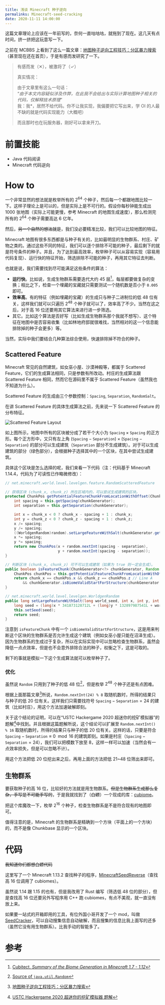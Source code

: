 ```yaml
---
title: 浅谈 Minecraft 种子逆向
permalinks: Minecraft-seed-cracking
date: 2020-11-11 14:00:00
---
```


这篇文章理论上应该在一年前写的，奈何一直咕咕咕，就拖到了现在。这几天有点时间，挤一挤把这玩意写一下。

之前在 MCBBS 上看到了这么一篇文章：[地图种子逆向工程技巧：分区暴力搜索](https://www.mcbbs.net/thread-816891-1-1.html)（甚至现在还在首页），于是有感而发研究了一下。

<!-- more -->

> 有感而发（✕），被激将了（✓）
>
> 真实情况：
>
> 由于文章里有这么一句话：  
> “*由于本文内容疑似涉及作弊，在此我不会给出与实际计算地图种子相关的代码，仅解释技术原理*”  
> 我：我\*，居然不给代码。你不让我实现，我偏要把它写出来，学 OI 的人最不缺的就是代码实现能力（大概吧）
>
> 而且那时也在玩服务器，刚好可以拿来开刀。

# 前置技能

- Java 代码阅读
- Minecraft 代码逆向

# How to

一个非常显然的想法就是枚举所有的 $2^{64}$ 个种子，然后每一个都跟地图比较一下。这样子理论上是可以的，但是实际上是不可行的。假设你每秒钟能生成出 1000 张地图（实际上可能更慢，参考 Minecraft 的地图生成速度），那么检测完所有的 $2^{64}$ 个种子需要高达 6 亿年。

然后，~~另一个自然的想法就是~~，我们没必要精准比较，我们可以比较地图的特征。

Minecraft 地图有很多东西都是与种子有关的，比如最明显的生物群系、村庄、矿物之类的。通过这些不同的特征，我们可以逐个排除不可能的种子，最后剩下的就是符号条件的种子。并且，为了达到最高效率，枚举种子可以从容易实现（容易用代码复现）、运行快的特征开始，筛选排除不可能的种子，再用其它特征去判断。

也就是说，我们需要找到尽可能满足这些条件的算法：

- **运行快**。比如说，生成生物群系需要迭代大约 45 层[^1]，每层都要做复杂的变换；相比之下，检查一个埋藏的宝藏就只需要测试一个随机数是否小于 `0.005` 即可。
- **效率高**。有的特征（例如埋藏的宝藏）的生成只与种子二进制位的低 48 位有关，这样我们就可以只遍历 $2^{48}$ 个种子就可以了，效率高了不少。当然在这之后，对于高 16 位还要用其它算法来进行进一步筛选。
- 其它。比如这个算法是否好写（比如生成生物群系那个我就不想写）、这个特征在地图中是否容易收集（比如林地府邸就很难找，当然相对的这一个信息能排除掉的种子会更多）等。

当然，实际中我们要结合几种算法综合使用，快速排除掉不符合的种子。

## Scattered Feature

Minecraft 常见的自然建筑，如女巫小屋、沙漠神殿等，都属于 Scattered Feature，它们的生成算法相同，只是参数有所改动。村庄的生成算法跟 Scattered Feature 相同，然而它在源码里不属于 Scattered Feature（虽然我也不知道为什么）。

Scattered Feature 的生成由三个参数控制：`Spacing`, `Separation`, `RandomSalt`。

在讲 Scattered Feature 的具体生成算法之前，先来说一下 Scattered Feature 的分布特征。

![Scattered Feature Layout](scattered_feature_layout.png)

如上图所示，地图中所有的区块被分成了若干个大小为 $\texttt{Spacing} \times \texttt{Spacing}$ 的正方形。每个正方形中，又只有左上角 $(\texttt{Spacing} - \texttt{Separation}) \times (\texttt{Spacing} - \texttt{Separation})$ 的部分可以生成建筑（$\texttt{Separation}$ 部分不生成建筑）。对于可以生成建筑的部分（绿色部分），会根据种子选择其中的一个区块，在其中尝试生成建筑。

具体这个区块是怎么选择的呢，我们来看一下代码（注：代码基于 Minecraft 1.14.4，代码为了可读性已作略微修改）：

``` java
// net.minecraft.world.level.levelgen.feature.RandomScatteredFeature

// 获得区块 (chunk_x, chunk_z) 所在区域内的，可以尝试生成建筑的区块。
protected ChunkPos getPotentialFeatureChunkFromLocationWithOffset(ChunkGenerator<?> chunkGenerator, Random random, int chunk_x, int chunk_z) {
    int spacing = this.getSpacing(chunkGenerator);
    int separation = this.getSeparation(chunkGenerator);

    int x = chunk_x < 0 ? chunk_x - spacing + 1 : chunk_x;
    int y = chunk_z < 0 ? chunk_z - spacing + 1 : chunk_z;
    x /= spacing;
    y /= spacing;
    ((WorldgenRandom)random).setLargeFeatureWithSalt(chunkGenerator.getSeed(), x, y, this.getRandomSalt());
    x *= spacing;
    y *= spacing;
    return new ChunkPos(x + random.nextInt(spacing - separation),
    	                y + random.nextInt(spacing - separation));
}

// 判断区块 (chunk_x, chunk_z) 可不可以生成建筑（如果为 true 则一定会生成）。
public boolean isFeatureChunk(ChunkGenerator<?> chunkGenerator, Random random, int chunk_x, int chunk_z) {
    ChunkPos chunkPos = this.getPotentialFeatureChunkFromLocationWithOffset(chunkGenerator, random, chunk_x, chunk_z);
    return chunk_x == chunkPos.x && chunk_z == chunkPos.z // Line A
    	&& chunkGenerator.isBiomeValidStartForStructure(chunkGenerator.getBiomeSource().getBiome(new BlockPos(chunk_x * 16 + 9, 0, chunk_z * 16 + 9)), this);
}

// net.minecraft.world.level.levelgen.WorldgenRandom
public long setLargeFeatureWithSalt(long world_seed, int x, int y, int salt) {
    long seed = (long)x * 341873128712L + (long)y * 132897987541L + world_seed + (long)salt;
    this.setSeed(seed);
    return seed;
}
```

注意到 `isFeatureChunk` 中有一个 `isBiomeValidStartForStructure`，这是用来判断这个区块的生物群系是否允许生成这个建筑（例如女巫小屋只能在沼泽生成）。因为生物群系的生成过于复杂，所以在实际实现中可以忽略检查生物群系，虽然会降低一点点效率，但是也不会意外排除合法的种子，权衡之下，这是可取的。

剩下的事就是模拟一下这个生成算法就可以枚举种子了。

### 优化

虽然说 `Random` 只用到了种子的低 48 位[^2]，但是枚举 $2^{48}$ 个种子还是有点困难。

根据上面那篇文章[^3]所说，`Random.nextInt(24) % 8` 取随机数时，所得的结果只与种子的低 20 位有关。这样我们只需要找符号 $\texttt{Spacing} - \texttt{Separation} = 24$ 的建筑（比如村庄），用这个方法加速破解即刻。

关于这个结论的证明，可以在“USTC Hackergame 2020 超迷你的挖矿模拟器”的题解[^4]中找到。并且根据这篇题解所说，这个结论可以扩展至 `Random.nextInt() % 16` 取随机数时，所得的结果只与种子的低 20 位有关。这样的话，只要是符合 $\texttt{Spacing} - \texttt{Separation} \equiv 0 \mod 16$ 的建筑即刻。如果是村庄（$\texttt{Spacing} - \texttt{Separation} = 24$），我们可以把模数下放至 8，这样一样可以加速（当然会有一点效率损失，但是可以忽略不计）。

用这个方法把低 20 位挖出来之后，再用上面的方法把低 21\~48 位筛出来即可。

## 生物群系

要获取种子的高 16 位，比较好的方法就是用生物群系。~~但是生物群系生成那么复杂，手写是不可能手写的~~，于是我就找到了（~~白嫖~~）一个现成的库：[cubiome](https://github.com/Cubitect/cubiomes)。

把这个库魔改一下，枚举 $2^{16}$ 个种子，检查生物群系是不是符合现有的地图即可。

<div class="tip">
值得注意的是，Minecraft 的生物群系是精确到一个方块（平面上的一个方块）的，而不是像 Chunkbase 显示的一个区块。
</div>

# 代码

~~我知道你们都想白嫖代码~~

这里写了一个 Minecraft 1.13.2 查找种子的程序，[MinecraftSeedReverse](https://github.com/YanWQ-monad/MinecraftSeedReverse)（查找高 16 位调用了 cubiomes）。

虽然说 1.14 跟 1.15 的也有，但是我改用了 Rust 编写（筛选低 48 位的部分），但是查找高 16 位还要另外写程序用 C++ 跑 cubiomes，有点不美观，就一直没有放上来。

如果要一站式的开箱即用的工具，有位外国小哥开发了一个 mod，叫做 [SeedCracker](https://github.com/KaptainWutax/SeedCracker)，可以自动搜集信息自动破解，而且搜集的信息比我上面写的还多（虽然它没有用生物群系）。比我手动的智能多了。

# 参考

[^1]: [Cubitect. *Summary of the Biome Generation in Minecraft 1.7 - 1.12*](https://github.com/Cubitect/cubiomes/blob/master/LayerSummary.pdf)
[^2]: [Source of `java.util.Random`](https://hg.openjdk.java.net/jdk8/jdk8/jdk/file/tip/src/share/classes/java/util/Random.java#l146)
[^3]: [地图种子逆向工程技巧：分区暴力搜索](https://www.mcbbs.net/thread-816891-1-1.html)
[^4]: [USTC Hackergame 2020 超迷你的挖矿模拟器 题解](https://github.com/USTC-Hackergame/hackergame2020-writeups/blob/master/official/超迷你的挖矿模拟器/README.md)
